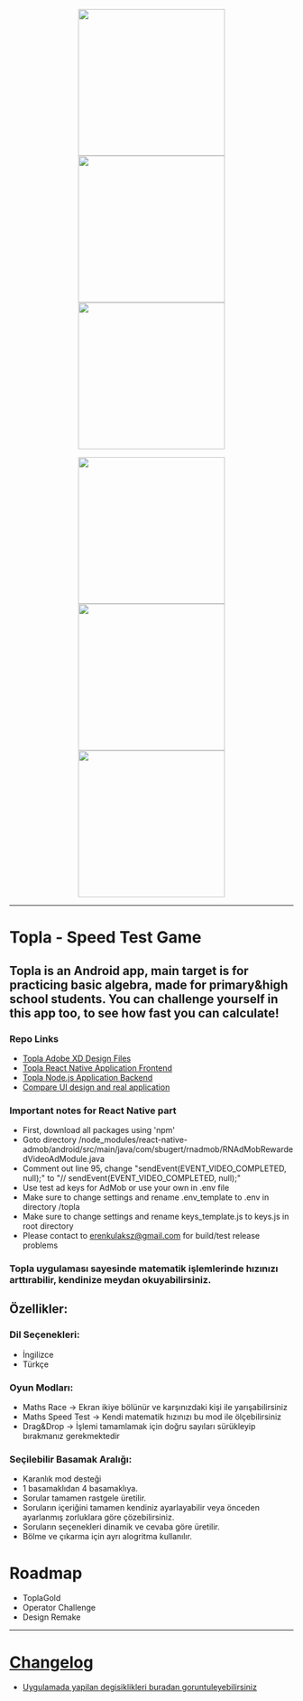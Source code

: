 <p align="center">
  <img src="design/screenshots/home.png" width="260">
  <img src="design/screenshots/home_darkmode.png" width="260">
  <img src="design/screenshots/race_settings.png" width="260">
</p>
<p align="center">
  <img src="design/screenshots/question_solve.png" width="260">
  <img src="design/screenshots/dragdrop.png" width="260">
  <img src="design/screenshots/math_race2.png" width="260">
</p>

---

# Topla - Speed Test Game

## Topla is an Android app, main target is for practicing basic algebra, made for primary&high school students. You can challenge yourself in this app too, to see how fast you can calculate!

### Repo Links

- [Topla Adobe XD Design Files](./design/ui)
- [Topla React Native Application Frontend](./topla)
- [Topla Node.js Application Backend](./topla-server)
- [Compare UI design and real application](./design/ui/comparing_design)

### Important notes for React Native part

- First, download all packages using 'npm'
- Goto directory /node_modules/react-native-admob/android/src/main/java/com/sbugert/rnadmob/RNAdMobRewardedVideoAdModule.java
- Comment out line 95, change "sendEvent(EVENT_VIDEO_COMPLETED, null);" to "// sendEvent(EVENT_VIDEO_COMPLETED, null);"
- Use test ad keys for AdMob or use your own in .env file
- Make sure to change settings and rename .env_template to .env in directory /topla
- Make sure to change settings and rename keys_template.js to keys.js in root directory
- Please contact to erenkulaksz@gmail.com for build/test release problems

### Topla uygulaması sayesinde matematik işlemlerinde hızınızı arttırabilir, kendinize meydan okuyabilirsiniz.

## Özellikler:

### Dil Seçenekleri:

- İngilizce
- Türkçe

### Oyun Modları:

- Maths Race -> Ekran ikiye bölünür ve karşınızdaki kişi ile yarışabilirsiniz
- Maths Speed Test -> Kendi matematik hızınızı bu mod ile ölçebilirsiniz
- Drag&Drop -> İşlemi tamamlamak için doğru sayıları sürükleyip bırakmanız gerekmektedir

### Seçilebilir Basamak Aralığı:

- Karanlık mod desteği
- 1 basamaklıdan 4 basamaklıya.
- Sorular tamamen rastgele üretilir.
- Soruların içeriğini tamamen kendiniz ayarlayabilir veya önceden ayarlanmış zorluklara göre çözebilirsiniz.
- Soruların seçenekleri dinamik ve cevaba göre üretilir.
- Bölme ve çıkarma için ayrı alogritma kullanılır.

# Roadmap

- ToplaGold
- Operator Challenge
- Design Remake

---

# [Changelog](https://sites.google.com/view/topla-changelog/ana-sayfa)

- [Uygulamada yapilan degisiklikleri buradan goruntuleyebilirsiniz](https://sites.google.com/view/topla-changelog/ana-sayfa)
